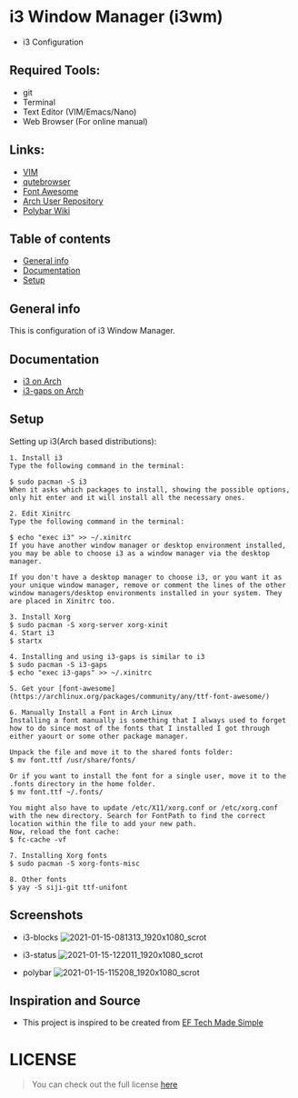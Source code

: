 # i3 Window Manager (i3wm)
* i3 Configuration      

## Required Tools: 
* git 
* Terminal  
* Text Editor (VIM/Emacs/Nano)
* Web Browser (For online manual) 

## Links: 
* [VIM](https://www.vim.org/)
* [qutebrowser](https://qutebrowser.org/)
* [Font Awesome](https://fontawesome.com)
* [Arch User Repository](https://aur.archlinux.org/packages/yay/)
* [Polybar Wiki](https://github.com/polybar/polybar/wiki)

## Table of contents
* [General info](#general-info)
* [Documentation](#docs)
* [Setup](#setup)

## General info
This is configuration of i3 Window Manager.

## Documentation
* [i3 on Arch](https://wiki.archlinux.org/index.php/I3#Installation)
* [i3-gaps on Arch](https://github.com/Airblader/i3)

## Setup 
Setting up i3(Arch based distributions):
```
1. Install i3
Type the following command in the terminal:

$ sudo pacman -S i3
When it asks which packages to install, showing the possible options, only hit enter and it will install all the necessary ones.

2. Edit Xinitrc
Type the following command in the terminal:

$ echo "exec i3" >> ~/.xinitrc
If you have another window manager or desktop environment installed, you may be able to choose i3 as a window manager via the desktop manager.

If you don't have a desktop manager to choose i3, or you want it as your unique window manager, remove or comment the lines of the other window managers/desktop environments installed in your system. They are placed in Xinitrc too.

3. Install Xorg
$ sudo pacman -S xorg-server xorg-xinit
4. Start i3
$ startx

4. Installing and using i3-gaps is similar to i3 
$ sudo pacman -S i3-gaps 
$ echo "exec i3-gaps" >> ~/.xinitrc

5. Get your [font-awesome](https://archlinux.org/packages/community/any/ttf-font-awesome/)

6. Manually Install a Font in Arch Linux
Installing a font manually is something that I always used to forget how to do since most of the fonts that I installed I got through either yaourt or some other package manager.

Unpack the file and move it to the shared fonts folder:
$ mv font.ttf /usr/share/fonts/

Or if you want to install the font for a single user, move it to the .fonts directory in the home folder.
$ mv font.ttf ~/.fonts/

You might also have to update /etc/X11/xorg.conf or /etc/xorg.conf with the new directory. Search for FontPath to find the correct location within the file to add your new path.
Now, reload the font cache:
$ fc-cache -vf

7. Installing Xorg fonts 
$ sudo pacman -S xorg-fonts-misc

8. Other fonts 
$ yay -S siji-git ttf-unifont

```

## Screenshots 

* i3-blocks
![2021-01-15-081313_1920x1080_scrot](https://user-images.githubusercontent.com/48232101/104700031-ae117a00-573b-11eb-9bf6-b8a75ccd9e2f.png)

* i3-status
![2021-01-15-122011_1920x1080_scrot](https://user-images.githubusercontent.com/48232101/104727545-977c1a80-575d-11eb-92f0-c769e206befc.png)

* polybar
![2021-01-15-115208_1920x1080_scrot](https://user-images.githubusercontent.com/48232101/104725443-33a42280-575a-11eb-9cea-9e089f0d80d1.png)


## Inspiration and Source
* This project is inspired to be created  from [EF Tech Made Simple](https://ermannoferrari.net/)

# LICENSE 
>You can check out the full license [here](https://github.com/pkgnpdeb/window-manager-configs/blob/main/i3-wm/LICENSE)
